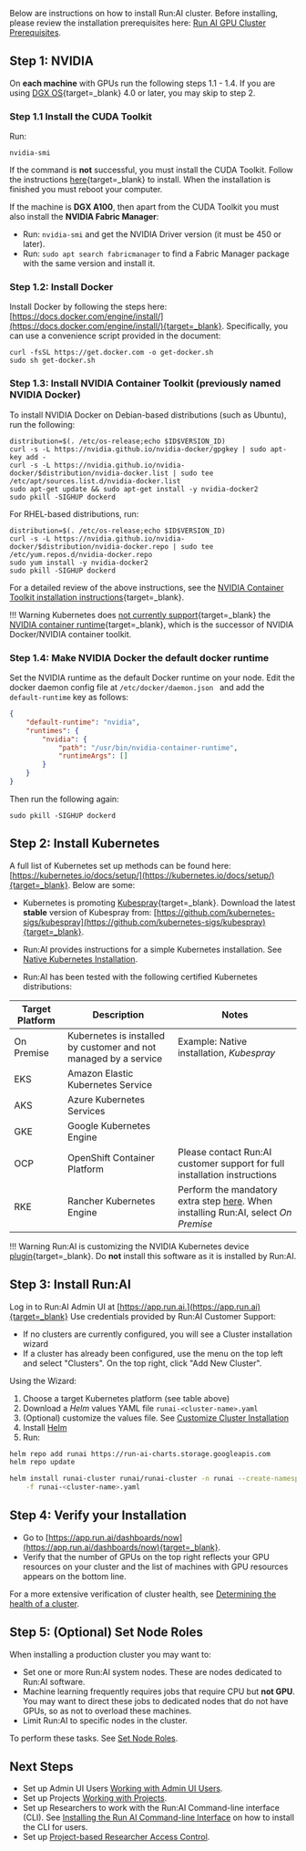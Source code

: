 Below are instructions on how to install Run:AI cluster. Before installing, please review the installation prerequisites here: [Run AI GPU Cluster Prerequisites](cluster-prerequisites.md).


## Step 1: NVIDIA

On __each machine__ with GPUs run the following steps 1.1 - 1.4. If you are using [DGX OS](https://docs.nvidia.com/dgx/index.html){target=_blank} 4.0 or later, you may skip to step 2.

### Step 1.1 Install the CUDA Toolkit 

Run: 

``` 
nvidia-smi
```

If the command is __not__ successful, you must install the CUDA Toolkit. Follow the instructions [here](https://developer.nvidia.com/cuda-downloads){target=_blank} to install. When the installation is finished you must reboot your computer. 

If the machine is __DGX A100__, then apart from the CUDA Toolkit you must also install the __NVIDIA Fabric Manager__:

* Run: `nvidia-smi` and get the NVIDIA Driver version (it must be 450 or later).
* Run: `sudo apt search fabricmanager` to find a Fabric Manager package with the same version and install it.


### Step 1.2: Install Docker

Install Docker by following the steps here: [https://docs.docker.com/engine/install/](https://docs.docker.com/engine/install/){target=_blank}. Specifically, you can use a convenience script provided in the document:
``` shell
curl -fsSL https://get.docker.com -o get-docker.sh
sudo sh get-docker.sh
```

### Step 1.3: Install NVIDIA Container Toolkit (previously named NVIDIA Docker)

To install NVIDIA Docker on Debian-based distributions (such as Ubuntu), run the following:

``` shell
distribution=$(. /etc/os-release;echo $ID$VERSION_ID)
curl -s -L https://nvidia.github.io/nvidia-docker/gpgkey | sudo apt-key add -
curl -s -L https://nvidia.github.io/nvidia-docker/$distribution/nvidia-docker.list | sudo tee /etc/apt/sources.list.d/nvidia-docker.list
sudo apt-get update && sudo apt-get install -y nvidia-docker2
sudo pkill -SIGHUP dockerd
```

For RHEL-based distributions, run:

``` shell
distribution=$(. /etc/os-release;echo $ID$VERSION_ID)
curl -s -L https://nvidia.github.io/nvidia-docker/$distribution/nvidia-docker.repo | sudo tee /etc/yum.repos.d/nvidia-docker.repo
sudo yum install -y nvidia-docker2
sudo pkill -SIGHUP dockerd
```

For a detailed review of the above instructions, see the [NVIDIA Container Toolkit  installation instructions](https://docs.nvidia.com/datacenter/cloud-native/container-toolkit/install-guide.html){target=_blank}.

!!! Warning
    Kubernetes does [not currently support](https://github.com/NVIDIA/nvidia-docker/issues/1268){target=_blank}  the [NVIDIA container runtime](https://github.com/NVIDIA/nvidia-container-runtime){target=_blank}, which is the successor of NVIDIA Docker/NVIDIA container toolkit.

### Step 1.4: Make NVIDIA Docker the default docker runtime

Set the NVIDIA runtime as the default Docker runtime on your node. Edit the docker daemon config file at ``/etc/docker/daemon.json `` and add the ``default-runtime`` key as follows: 

``` json
{
    "default-runtime": "nvidia",
    "runtimes": {
        "nvidia": {
            "path": "/usr/bin/nvidia-container-runtime",
            "runtimeArgs": []
        }
    }
}
```
Then run the following again:

    sudo pkill -SIGHUP dockerd


## Step 2: Install Kubernetes

A full list of Kubernetes set up methods can be found here: [https://kubernetes.io/docs/setup/](https://kubernetes.io/docs/setup/){target=_blank}. Below are some: 

* Kubernetes is promoting [Kubespray](https://kubespray.io/#/){target=_blank}. Download the latest __stable__ version of Kubespray from: [https://github.com/kubernetes-sigs/kubespray](https://github.com/kubernetes-sigs/kubespray){target=_blank}. 

* Run:AI provides instructions for a simple Kubernetes installation. See [Native Kubernetes Installation](install-k8s.md).

* Run:AI has been tested with the following certified Kubernetes distributions: 

| Target Platform | Description | Notes | 
|-----------------|-------------|-------|
| On Premise      |  Kubernetes is installed by customer and not managed by a service  | Example: Native installation,  _Kubespray_ |
| EKS | Amazon Elastic Kubernetes Service ||
| AKS | Azure Kubernetes Services    ||
| GKE | Google Kubernetes Engine ||
| OCP | OpenShift Container Platform |  Please contact Run:AI customer support for full installation instructions | 
| RKE | Rancher Kubernetes Engine | Perform the mandatory extra step [here](../cluster-troubleshooting/#symptom-cluster-installation-failed-on-rancher-based-kubernetes-rke). When installing Run:AI, select _On Premise_ |

!!! Warning
    Run:AI is customizing the NVIDIA Kubernetes device [plugin](https://github.com/NVIDIA/k8s-device-plugin){target=_blank}. Do __not__ install this software as it is installed by Run:AI. 


## Step 3: Install Run:AI

Log in to Run:AI Admin UI at [https://app.run.ai.](https://app.run.ai){target=_blank} Use credentials provided by Run:AI Customer Support:

*   If no clusters are currently configured, you will see a Cluster installation wizard
*   If a cluster has already been configured, use the menu on the top left and select "Clusters". On the top right, click "Add New Cluster". 

Using the Wizard:

1. Choose a target Kubernetes platform (see table above)
2. Download a _Helm_ values YAML file ``runai-<cluster-name>.yaml``
3. (Optional) customize the values file. See [Customize Cluster Installation](customize-cluster-install.md)
4. Install [Helm](https://helm.sh/docs/intro/install/)
5. Run:

``` bash
helm repo add runai https://run-ai-charts.storage.googleapis.com
helm repo update

helm install runai-cluster runai/runai-cluster -n runai --create-namespace \
    -f runai-<cluster-name>.yaml
```


## Step 4: Verify your Installation

*   Go to [https://app.run.ai/dashboards/now](https://app.run.ai/dashboards/now){target=_blank}.
*   Verify that the number of GPUs on the top right reflects your GPU resources on your cluster and the list of machines with GPU resources appears on the bottom line.

For a more extensive verification of cluster health, see [Determining the health of a cluster](../cluster-troubleshooting/#determining-the-health-of-a-runai-cluster).

## Step 5: (Optional) Set Node Roles

When installing a production cluster you may want to:

* Set one or more Run:AI system nodes. These are nodes dedicated to Run:AI software. 
* Machine learning frequently requires jobs that require CPU but __not GPU__. You may want to direct these jobs to dedicated nodes that do not have GPUs, so as not to overload these machines. 
* Limit Run:AI to specific nodes in the cluster. 

To perform these tasks. See [Set Node Roles](node-roles.md).



## Next Steps

* Set up Admin UI Users [Working with Admin UI Users](../admin-ui-setup/admin-ui-users.md).
* Set up Projects [Working with Projects](../admin-ui-setup/project-setup.md).
* Set up Researchers to work with the Run:AI Command-line interface (CLI). See  [Installing the Run AI Command-line Interface](../Researcher-Setup/cli-install.md) on how to install the CLI for users.
* Set up [Project-based Researcher Access Control](researcher-authentication.md).
